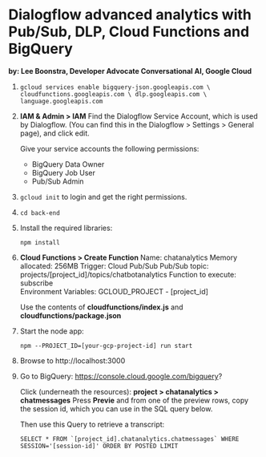 # Dialogflow advanced analytics with Pub/Sub, DLP, Cloud Functions and BigQuery

**by: Lee Boonstra, Developer Advocate Conversational AI, Google Cloud**

1. `gcloud services enable bigquery-json.googleapis.com \
  cloudfunctions.googleapis.com \
  dlp.googleapis.com \
  language.googleapis.com`

1. **IAM & Admin > IAM**
    Find the Dialogflow Service Account, which is used by Dialogflow. (You can find this in the Dialogflow > Settings > General page), and click edit.

    Give your service accounts the following permissions:
    * BigQuery Data Owner
    * BigQuery Job User
    * Pub/Sub Admin

1. `gcloud init` to login and get the right permissions.

1. `cd back-end`

1. Install the required libraries:

    `npm install`

1. **Cloud Functions > Create Function**
    Name: chatanalytics
    Memory allocated: 256MB
    Trigger: Cloud Pub/Sub
    Pub/Sub topic: projects/[project_id]/topics/chatbotanalytics
    Function to execute: subscribe\
    Environment Variables:
    GCLOUD_PROJECT - [project_id]

    Use the contents of **cloudfunctions/index.js** and **cloudfunctions/package.json**

1. Start the node app:

   `npm --PROJECT_ID=[your-gcp-project-id] run start`

1. Browse to http://localhost:3000


1. Go to BigQuery: https://console.cloud.google.com/bigquery?

    Click (underneath the resources): **project > chatanalytics > chatmessages** 
    Press **Previe** and from one of the preview rows, copy the session id, which you can use
    in the SQL query below.

    Then use this Query to retrieve a transcript:

    ```
    SELECT * FROM `[project_id].chatanalytics.chatmessages` WHERE SESSION='[session-id]' ORDER BY POSTED LIMIT 
    ```